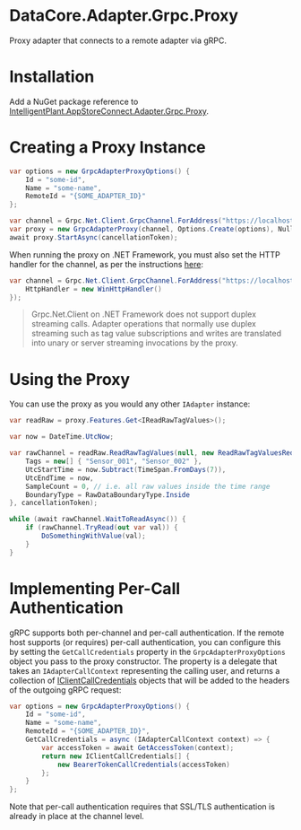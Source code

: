 ﻿# DataCore.Adapter.Grpc.Proxy

Proxy adapter that connects to a remote adapter via gRPC.


# Installation

Add a NuGet package reference to [IntelligentPlant.AppStoreConnect.Adapter.Grpc.Proxy](https://www.nuget.org/packages/IntelligentPlant.AppStoreConnect.Adapter.Grpc.Proxy).


# Creating a Proxy Instance

```csharp
var options = new GrpcAdapterProxyOptions() {
    Id = "some-id",
    Name = "some-name",
    RemoteId = "{SOME_ADAPTER_ID}"
};

var channel = Grpc.Net.Client.GrpcChannel.ForAddress("https://localhost:5001");
var proxy = new GrpcAdapterProxy(channel, Options.Create(options), NullLoggerFactory.Instance);
await proxy.StartAsync(cancellationToken);
```

When running the proxy on .NET Framework, you must also set the HTTP handler for the channel, as per the instructions [here](https://learn.microsoft.com/en-us/aspnet/core/grpc/netstandard#net-framework):

```csharp
var channel = Grpc.Net.Client.GrpcChannel.ForAddress("https://localhost:5001", new GrpcChannelOptions {
    HttpHandler = new WinHttpHandler()
});
```

> Grpc.Net.Client on .NET Framework does not support duplex streaming calls. Adapter operations that normally use duplex streaming such as tag value subscriptions and writes are translated into unary or server streaming invocations by the proxy.


# Using the Proxy

You can use the proxy as you would any other `IAdapter` instance:

```csharp
var readRaw = proxy.Features.Get<IReadRawTagValues>();

var now = DateTime.UtcNow;

var rawChannel = readRaw.ReadRawTagValues(null, new ReadRawTagValuesRequest() {
    Tags = new[] { "Sensor_001", "Sensor_002" },
    UtcStartTime = now.Subtract(TimeSpan.FromDays(7)),
    UtcEndTime = now,
    SampleCount = 0, // i.e. all raw values inside the time range
    BoundaryType = RawDataBoundaryType.Inside
}, cancellationToken);

while (await rawChannel.WaitToReadAsync()) {
    if (rawChannel.TryRead(out var val)) {
        DoSomethingWithValue(val);
    }
}
```


# Implementing Per-Call Authentication

gRPC supports both per-channel and per-call authentication. If the remote host supports (or requires) per-call authentication, you can configure this by setting the `GetCallCredentials` property in the `GrpcAdapterProxyOptions` object you pass to the proxy constructor. The property is a delegate that takes an `IAdapterCallContext` representing the calling user, and returns a collection of [IClientCallCredentials](../DataCore.Adapter.Grpc.Client/Authentication/IClientCallCredentials.cs) objects that will be added to the headers of the outgoing gRPC request:

```csharp
var options = new GrpcAdapterProxyOptions() {
    Id = "some-id",
    Name = "some-name",
    RemoteId = "{SOME_ADAPTER_ID}",
    GetCallCredentials = async (IAdapterCallContext context) => {
        var accessToken = await GetAccessToken(context);
        return new IClientCallCredentials[] {
            new BearerTokenCallCredentials(accessToken)
        };
    }
};
```

Note that per-call authentication requires that SSL/TLS authentication is already in place at the channel level.
